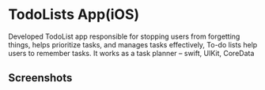 # TodoLists App(iOS)

Developed TodoList app responsible for stopping users from forgetting things, helps prioritize tasks, and manages tasks effectively, To-do 
lists help users to remember tasks. It works as a task planner – swift, UIKit, CoreData 

## Screenshots
<br/>
<br/>
